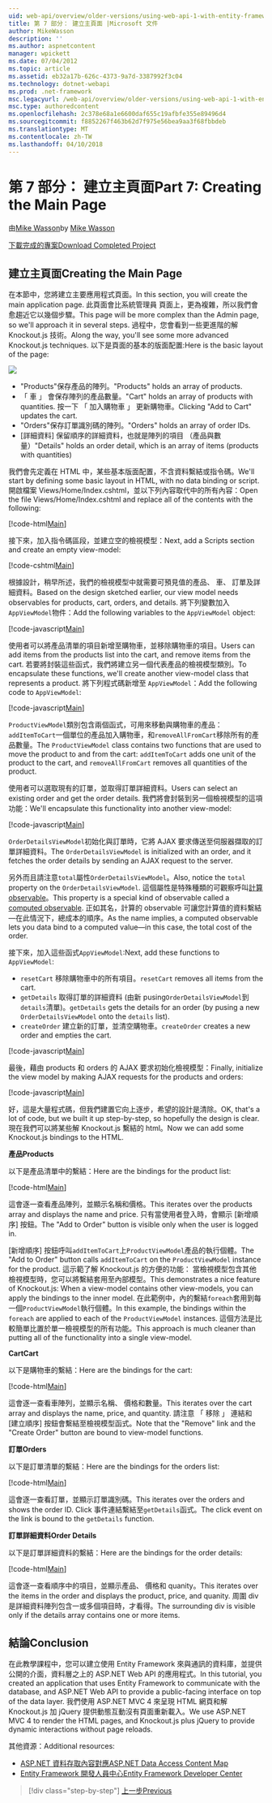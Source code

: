 ```yaml
---
uid: web-api/overview/older-versions/using-web-api-1-with-entity-framework-5/using-web-api-with-entity-framework-part-7
title: 第 7 部分： 建立主頁面 |Microsoft 文件
author: MikeWasson
description: ''
ms.author: aspnetcontent
manager: wpickett
ms.date: 07/04/2012
ms.topic: article
ms.assetid: eb32a17b-626c-4373-9a7d-3387992f3c04
ms.technology: dotnet-webapi
ms.prod: .net-framework
msc.legacyurl: /web-api/overview/older-versions/using-web-api-1-with-entity-framework-5/using-web-api-with-entity-framework-part-7
msc.type: authoredcontent
ms.openlocfilehash: 2c378e68a1e6600daf655c19afbfe355e89496d4
ms.sourcegitcommit: f8852267f463b62d7f975e56bea9aa3f68fbbdeb
ms.translationtype: MT
ms.contentlocale: zh-TW
ms.lasthandoff: 04/10/2018
---
```

<a name="part-7-creating-the-main-page"></a><span data-ttu-id="317fa-102">第 7 部分： 建立主頁面</span><span class="sxs-lookup"><span data-stu-id="317fa-102">Part 7: Creating the Main Page</span></span>
====================
<span data-ttu-id="317fa-103">由[Mike Wasson](https://github.com/MikeWasson)</span><span class="sxs-lookup"><span data-stu-id="317fa-103">by [Mike Wasson](https://github.com/MikeWasson)</span></span>

[<span data-ttu-id="317fa-104">下載完成的專案</span><span class="sxs-lookup"><span data-stu-id="317fa-104">Download Completed Project</span></span>](http://code.msdn.microsoft.com/ASP-NET-Web-API-with-afa30545)

## <a name="creating-the-main-page"></a><span data-ttu-id="317fa-105">建立主頁面</span><span class="sxs-lookup"><span data-stu-id="317fa-105">Creating the Main Page</span></span>

<span data-ttu-id="317fa-106">在本節中，您將建立主要應用程式頁面。</span><span class="sxs-lookup"><span data-stu-id="317fa-106">In this section, you will create the main application page.</span></span> <span data-ttu-id="317fa-107">此頁面會比系統管理員 頁面上，更為複雜，所以我們會愈趨近它以幾個步驟。</span><span class="sxs-lookup"><span data-stu-id="317fa-107">This page will be more complex than the Admin page, so we'll approach it in several steps.</span></span> <span data-ttu-id="317fa-108">過程中，您會看到一些更進階的解 Knockout.js 技術。</span><span class="sxs-lookup"><span data-stu-id="317fa-108">Along the way, you'll see some more advanced Knockout.js techniques.</span></span> <span data-ttu-id="317fa-109">以下是頁面的基本的版面配置:</span><span class="sxs-lookup"><span data-stu-id="317fa-109">Here is the basic layout of the page:</span></span>

![](using-web-api-with-entity-framework-part-7/_static/image1.png)

- <span data-ttu-id="317fa-110">"Products"保存產品的陣列。</span><span class="sxs-lookup"><span data-stu-id="317fa-110">"Products" holds an array of products.</span></span>
- <span data-ttu-id="317fa-111">「 車 」 會保存陣列的產品數量。</span><span class="sxs-lookup"><span data-stu-id="317fa-111">"Cart" holds an array of products with quantities.</span></span> <span data-ttu-id="317fa-112">按一下 「 加入購物車 」 更新購物車。</span><span class="sxs-lookup"><span data-stu-id="317fa-112">Clicking "Add to Cart" updates the cart.</span></span>
- <span data-ttu-id="317fa-113">"Orders"保存訂單識別碼的陣列。</span><span class="sxs-lookup"><span data-stu-id="317fa-113">"Orders" holds an array of order IDs.</span></span>
- <span data-ttu-id="317fa-114">[詳細資料] 保留順序的詳細資料，也就是陣列的項目 （產品與數量）</span><span class="sxs-lookup"><span data-stu-id="317fa-114">"Details" holds an order detail, which is an array of items (products with quantities)</span></span>

<span data-ttu-id="317fa-115">我們會先定義在 HTML 中，某些基本版面配置，不含資料繫結或指令碼。</span><span class="sxs-lookup"><span data-stu-id="317fa-115">We'll start by defining some basic layout in HTML, with no data binding or script.</span></span> <span data-ttu-id="317fa-116">開啟檔案 Views/Home/Index.cshtml，並以下列內容取代中的所有內容：</span><span class="sxs-lookup"><span data-stu-id="317fa-116">Open the file Views/Home/Index.cshtml and replace all of the contents with the following:</span></span>

[!code-html[Main](using-web-api-with-entity-framework-part-7/samples/sample1.html)]

<span data-ttu-id="317fa-117">接下來，加入指令碼區段，並建立空的檢視模型：</span><span class="sxs-lookup"><span data-stu-id="317fa-117">Next, add a Scripts section and create an empty view-model:</span></span>

[!code-cshtml[Main](using-web-api-with-entity-framework-part-7/samples/sample2.cshtml)]

<span data-ttu-id="317fa-118">根據設計，稍早所述，我們的檢視模型中就需要可預見值的產品、 車、 訂單及詳細資料。</span><span class="sxs-lookup"><span data-stu-id="317fa-118">Based on the design sketched earlier, our view model needs observables for products, cart, orders, and details.</span></span> <span data-ttu-id="317fa-119">將下列變數加入`AppViewModel`物件：</span><span class="sxs-lookup"><span data-stu-id="317fa-119">Add the following variables to the `AppViewModel` object:</span></span>

[!code-javascript[Main](using-web-api-with-entity-framework-part-7/samples/sample3.js)]

<span data-ttu-id="317fa-120">使用者可以將產品清單的項目新增至購物車，並移除購物車的項目。</span><span class="sxs-lookup"><span data-stu-id="317fa-120">Users can add items from the products list into the cart, and remove items from the cart.</span></span> <span data-ttu-id="317fa-121">若要將封裝這些函式，我們將建立另一個代表產品的檢視模型類別。</span><span class="sxs-lookup"><span data-stu-id="317fa-121">To encapsulate these functions, we'll create another view-model class that represents a product.</span></span> <span data-ttu-id="317fa-122">將下列程式碼新增至 `AppViewModel`：</span><span class="sxs-lookup"><span data-stu-id="317fa-122">Add the following code to `AppViewModel`:</span></span>

[!code-javascript[Main](using-web-api-with-entity-framework-part-7/samples/sample4.js?highlight=4)]

<span data-ttu-id="317fa-123">`ProductViewModel`類別包含兩個函式，可用來移動與購物車的產品：`addItemToCart`一個單位的產品加入購物車，和`removeAllFromCart`移除所有的產品數量。</span><span class="sxs-lookup"><span data-stu-id="317fa-123">The `ProductViewModel` class contains two functions that are used to move the product to and from the cart: `addItemToCart` adds one unit of the product to the cart, and `removeAllFromCart` removes all quantities of the product.</span></span>

<span data-ttu-id="317fa-124">使用者可以選取現有的訂單，並取得訂單詳細資料。</span><span class="sxs-lookup"><span data-stu-id="317fa-124">Users can select an existing order and get the order details.</span></span> <span data-ttu-id="317fa-125">我們將會封裝到另一個檢視模型的這項功能：</span><span class="sxs-lookup"><span data-stu-id="317fa-125">We'll encapsulate this functionality into another view-model:</span></span>

[!code-javascript[Main](using-web-api-with-entity-framework-part-7/samples/sample5.js?highlight=4)]

<span data-ttu-id="317fa-126">`OrderDetailsViewModel`初始化與訂單時，它將 AJAX 要求傳送至伺服器擷取的訂單詳細資料。</span><span class="sxs-lookup"><span data-stu-id="317fa-126">The `OrderDetailsViewModel` is initialized with an order, and it fetches the order details by sending an AJAX request to the server.</span></span>

<span data-ttu-id="317fa-127">另外而且請注意`total`屬性`OrderDetailsViewModel`。</span><span class="sxs-lookup"><span data-stu-id="317fa-127">Also, notice the `total` property on the `OrderDetailsViewModel`.</span></span> <span data-ttu-id="317fa-128">這個屬性是特殊種類的可觀察呼叫[計算 observable](http://knockoutjs.com/documentation/computedObservables.html)。</span><span class="sxs-lookup"><span data-stu-id="317fa-128">This property is a special kind of observable called a [computed observable](http://knockoutjs.com/documentation/computedObservables.html).</span></span> <span data-ttu-id="317fa-129">正如其名，計算的 observable 可讓您計算值的資料繫結&#8212;在此情況下，總成本的順序。</span><span class="sxs-lookup"><span data-stu-id="317fa-129">As the name implies, a computed observable lets you data bind to a computed value&#8212;in this case, the total cost of the order.</span></span>

<span data-ttu-id="317fa-130">接下來，加入這些函式`AppViewModel`:</span><span class="sxs-lookup"><span data-stu-id="317fa-130">Next, add these functions to `AppViewModel`:</span></span>

- <span data-ttu-id="317fa-131">`resetCart` 移除購物車中的所有項目。</span><span class="sxs-lookup"><span data-stu-id="317fa-131">`resetCart` removes all items from the cart.</span></span>
- <span data-ttu-id="317fa-132">`getDetails` 取得訂單的詳細資料 (由新 pusing`OrderDetailsViewModel`到`details`清單)。</span><span class="sxs-lookup"><span data-stu-id="317fa-132">`getDetails` gets the details for an order (by pusing a new `OrderDetailsViewModel` onto the `details` list).</span></span>
- <span data-ttu-id="317fa-133">`createOrder` 建立新的訂單，並清空購物車。</span><span class="sxs-lookup"><span data-stu-id="317fa-133">`createOrder` creates a new order and empties the cart.</span></span>


[!code-javascript[Main](using-web-api-with-entity-framework-part-7/samples/sample6.js?highlight=4)]

<span data-ttu-id="317fa-134">最後，藉由 products 和 orders 的 AJAX 要求初始化檢視模型：</span><span class="sxs-lookup"><span data-stu-id="317fa-134">Finally, initialize the view model by making AJAX requests for the products and orders:</span></span>

[!code-javascript[Main](using-web-api-with-entity-framework-part-7/samples/sample7.js)]

<span data-ttu-id="317fa-135">好，這是大量程式碼，但我們建置它向上逐步，希望的設計是清除。</span><span class="sxs-lookup"><span data-stu-id="317fa-135">OK, that's a lot of code, but we built it up step-by-step, so hopefully the design is clear.</span></span> <span data-ttu-id="317fa-136">現在我們可以將某些解 Knockout.js 繫結的 html。</span><span class="sxs-lookup"><span data-stu-id="317fa-136">Now we can add some Knockout.js bindings to the HTML.</span></span>

<span data-ttu-id="317fa-137">**產品**</span><span class="sxs-lookup"><span data-stu-id="317fa-137">**Products**</span></span>

<span data-ttu-id="317fa-138">以下是產品清單中的繫結：</span><span class="sxs-lookup"><span data-stu-id="317fa-138">Here are the bindings for the product list:</span></span>

[!code-html[Main](using-web-api-with-entity-framework-part-7/samples/sample8.html)]

<span data-ttu-id="317fa-139">這會逐一查看產品陣列，並顯示名稱和價格。</span><span class="sxs-lookup"><span data-stu-id="317fa-139">This iterates over the products array and displays the name and price.</span></span> <span data-ttu-id="317fa-140">只有當使用者登入時，會顯示 [新增順序] 按鈕。</span><span class="sxs-lookup"><span data-stu-id="317fa-140">The "Add to Order" button is visible only when the user is logged in.</span></span>

<span data-ttu-id="317fa-141">[新增順序] 按鈕呼叫`addItemToCart`上`ProductViewModel`產品的執行個體。</span><span class="sxs-lookup"><span data-stu-id="317fa-141">The "Add to Order" button calls `addItemToCart` on the `ProductViewModel` instance for the product.</span></span> <span data-ttu-id="317fa-142">這示範了解 Knockout.js 的方便的功能： 當檢視模型包含其他檢視模型時，您可以將繫結套用至內部模型。</span><span class="sxs-lookup"><span data-stu-id="317fa-142">This demonstrates a nice feature of Knockout.js: When a view-model contains other view-models, you can apply the bindings to the inner model.</span></span> <span data-ttu-id="317fa-143">在此範例中，內的繫結`foreach`套用到每一個`ProductViewModel`執行個體。</span><span class="sxs-lookup"><span data-stu-id="317fa-143">In this example, the bindings within the `foreach` are applied to each of the `ProductViewModel` instances.</span></span> <span data-ttu-id="317fa-144">這個方法是比較簡單比置於單一檢視模型的所有功能。</span><span class="sxs-lookup"><span data-stu-id="317fa-144">This approach is much cleaner than putting all of the functionality into a single view-model.</span></span>

<span data-ttu-id="317fa-145">**Cart**</span><span class="sxs-lookup"><span data-stu-id="317fa-145">**Cart**</span></span>

<span data-ttu-id="317fa-146">以下是購物車的繫結：</span><span class="sxs-lookup"><span data-stu-id="317fa-146">Here are the bindings for the cart:</span></span>

[!code-html[Main](using-web-api-with-entity-framework-part-7/samples/sample9.html)]

<span data-ttu-id="317fa-147">這會逐一查看車陣列，並顯示名稱、 價格和數量。</span><span class="sxs-lookup"><span data-stu-id="317fa-147">This iterates over the cart array and displays the name, price, and quantity.</span></span> <span data-ttu-id="317fa-148">請注意 「 移除 」 連結和 [建立順序] 按鈕會繫結至檢視模型函式。</span><span class="sxs-lookup"><span data-stu-id="317fa-148">Note that the "Remove" link and the "Create Order" button are bound to view-model functions.</span></span>

<span data-ttu-id="317fa-149">**訂單**</span><span class="sxs-lookup"><span data-stu-id="317fa-149">**Orders**</span></span>

<span data-ttu-id="317fa-150">以下是訂單清單的繫結：</span><span class="sxs-lookup"><span data-stu-id="317fa-150">Here are the bindings for the orders list:</span></span>

[!code-html[Main](using-web-api-with-entity-framework-part-7/samples/sample10.html)]

<span data-ttu-id="317fa-151">這會逐一查看訂單，並顯示訂單識別碼。</span><span class="sxs-lookup"><span data-stu-id="317fa-151">This iterates over the orders and shows the order ID.</span></span> <span data-ttu-id="317fa-152">Click 事件連結繫結至`getDetails`函式。</span><span class="sxs-lookup"><span data-stu-id="317fa-152">The click event on the link is bound to the `getDetails` function.</span></span>

<span data-ttu-id="317fa-153">**訂單詳細資料**</span><span class="sxs-lookup"><span data-stu-id="317fa-153">**Order Details**</span></span>

<span data-ttu-id="317fa-154">以下是訂單詳細資料的繫結：</span><span class="sxs-lookup"><span data-stu-id="317fa-154">Here are the bindings for the order details:</span></span>

[!code-html[Main](using-web-api-with-entity-framework-part-7/samples/sample11.html)]

<span data-ttu-id="317fa-155">這會逐一查看順序中的項目，並顯示產品、 價格和 quanity。</span><span class="sxs-lookup"><span data-stu-id="317fa-155">This iterates over the items in the order and displays the product, price, and quanity.</span></span> <span data-ttu-id="317fa-156">周圍 div 是詳細資料陣列包含一或多個項目時，才看得。</span><span class="sxs-lookup"><span data-stu-id="317fa-156">The surrounding div is visible only if the details array contains one or more items.</span></span>

## <a name="conclusion"></a><span data-ttu-id="317fa-157">結論</span><span class="sxs-lookup"><span data-stu-id="317fa-157">Conclusion</span></span>

<span data-ttu-id="317fa-158">在此教學課程中，您可以建立使用 Entity Framework 來與通訊的資料庫，並提供公開的介面，資料層之上的 ASP.NET Web API 的應用程式。</span><span class="sxs-lookup"><span data-stu-id="317fa-158">In this tutorial, you created an application that uses Entity Framework to communicate with the database, and ASP.NET Web API to provide a public-facing interface on top of the data layer.</span></span> <span data-ttu-id="317fa-159">我們使用 ASP.NET MVC 4 來呈現 HTML 網頁和解 Knockout.js 加 jQuery 提供動態互動沒有頁面重新載入。</span><span class="sxs-lookup"><span data-stu-id="317fa-159">We use ASP.NET MVC 4 to render the HTML pages, and Knockout.js plus jQuery to provide dynamic interactions without page reloads.</span></span>

<span data-ttu-id="317fa-160">其他資源：</span><span class="sxs-lookup"><span data-stu-id="317fa-160">Additional resources:</span></span>

- [<span data-ttu-id="317fa-161">ASP.NET 資料存取內容對應</span><span class="sxs-lookup"><span data-stu-id="317fa-161">ASP.NET Data Access Content Map</span></span>](https://msdn.microsoft.com/library/6759sth4.aspx)
- [<span data-ttu-id="317fa-162">Entity Framework 開發人員中心</span><span class="sxs-lookup"><span data-stu-id="317fa-162">Entity Framework Developer Center</span></span>](https://msdn.microsoft.com/data/ef)

> [!div class="step-by-step"]
> [<span data-ttu-id="317fa-163">上一步</span><span class="sxs-lookup"><span data-stu-id="317fa-163">Previous</span></span>](using-web-api-with-entity-framework-part-6.md)
